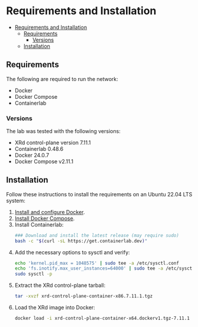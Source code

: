 # Requirements and Installation

- [Requirements and Installation](#requirements-and-installation)
  - [Requirements](#requirements)
    - [Versions](#versions)
  - [Installation](#installation)

## Requirements

The following are required to run the network:
- Docker
- Docker Compose
- Containerlab

### Versions 
The lab was tested with the following versions:
- XRd control-plane version 7.11.1
- Containerlab 0.48.6
- Docker 24.0.7
- Docker Compose v2.11.1

## Installation 

Follow these instructions to install the requirements on an Ubuntu 22.04 LTS system:

1. [Install and configure Docker](https://docs.docker.com/engine/install/ubuntu/).
2. [Install Docker Compose](https://www.digitalocean.com/community/tutorials/how-to-install-and-use-docker-compose-on-ubuntu-22-04).
3. Install Containerlab:
    ```bash
    ### Download and install the latest release (may require sudo)
    bash -c "$(curl -sL https://get.containerlab.dev)"
    ```
4. Add the necessary options to sysctl and verify:
    ```bash
    echo 'kernel.pid_max = 1048575' | sudo tee -a /etc/sysctl.conf
    echo 'fs.inotify.max_user_instances=64000' | sudo tee -a /etc/sysctl.conf
    sudo sysctl -p
    ```
5. Extract the XRd control-plane tarball:
    ```bash
    tar -xvzf xrd-control-plane-container-x86.7.11.1.tgz
    ```
6. Load the XRd image into Docker:
    ```bash
    docker load -i xrd-control-plane-container-x64.dockerv1.tgz-7.11.1
    ```
